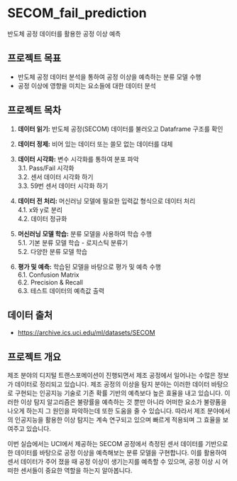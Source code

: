 # SECOM_fail_prediction
반도체 공정 데이터를 활용한 공정 이상 예측

## 프로젝트 목표
- 반도체 공정 데이터 분석을 통하여 공정 이상을 예측하는 분류 모델 수행
- 공정 이상에 영향을 미치는 요소들에 대한 데이터 분석



## 프로젝트 목차

1. **데이터 읽기:** 반도체 공정(SECOM) 데이터를 불러오고 Dataframe 구조를 확인<br>


2. **데이터 정제:** 비어 있는 데이터 또는 쓸모 없는 데이터를 대체<br>


3. **데이터 시각화:** 변수 시각화를 통하여 분포 파악<br>
    3.1. Pass/Fail 시각화<br>
    3.2. 센서 데이터 시각화 하기<br>
    3.3. 59번 센서 데이터 시각화 하기<br>


4. **데이터 전 처리:** 머신러닝 모델에 필요한 입력값 형식으로 데이터 처리<br>
    4.1. x와 y로 분리<br>
    4.2. 데이터 정규화<br>


5. **머신러닝 모델 학습:** 분류 모델을 사용하여 학습 수행<br>
    5.1. 기본 분류 모델 학습 - 로지스틱 분류기<br>
    5.2. 다양한 분류 모델 학습<br>


6. **평가 및 예측:** 학습된 모델을 바탕으로 평가 및 예측 수행<br>
    6.1. Confusion Matrix<br>
    6.2. Precision & Recall<br>
    6.3. 테스트 데이터의 예측값 출력<br>


## 데이터 출처
- https://archive.ics.uci.edu/ml/datasets/SECOM


## 프로젝트 개요

제조 분야의 디지털 트랜스포메이션이 진행되면서 제조 공정에서 일어나는 수많은 정보가 데이터로 정리되고 있습니다. 제조 공정의 이상을 탐지 분야는 이러한 데이터 바탕으로 구현되는 인공지능 기술로 기존 확률 기반의 예측보다 높은 효율을 내고 있습니다. 이러한 이상 탐지 알고리즘은 불량률을 예측하는 것 뿐만 아니라 어떠한 요소가 불량품을 나오게 하는지 그 원인을 파악하는데 또한 도움을 줄 수 있습니다. 따라서 제조 분야에서의 인공지능을 활용한 이상 탐지는 계속 연구되고 있으며 빠르게 적용되며 그 효율을 보여주고 있습니다.

이번 실습에서는 UCI에서 제공하는 SECOM 공정에서 측정된 센서 데이터를 기반으로 한 데이터를 바탕으로 공정 이상을 예측해보는 분류 모델을 구현합니다. 이를 활용하여 센서 데이터가 주어 졌을 때 공정 이상이 생기는지를 예측할 수 있으며, 공정 이상 시 어떠한 센서들이 중요한 역할을 하는지 알아봅니다.

